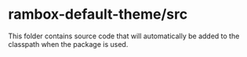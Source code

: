 # rambox-default-theme/src

This folder contains source code that will automatically be added to the classpath when the package is used.
